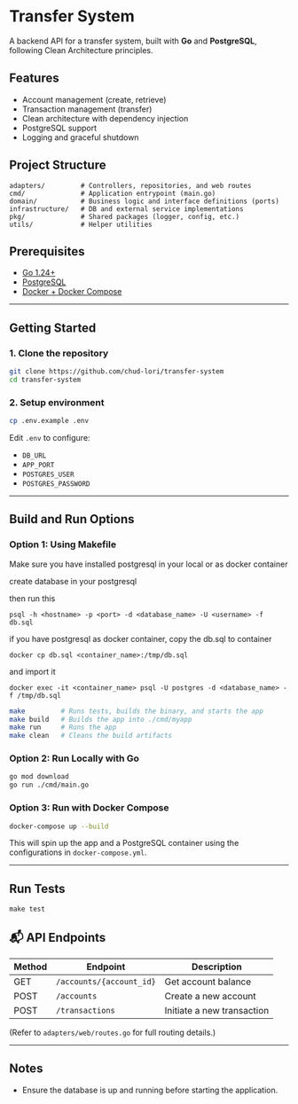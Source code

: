 # Transfer System

A backend API for a transfer system, built with **Go** and **PostgreSQL**, following Clean Architecture principles.

## Features

- Account management (create, retrieve)
- Transaction management (transfer)
- Clean architecture with dependency injection
- PostgreSQL support
- Logging and graceful shutdown

## Project Structure

```
adapters/         # Controllers, repositories, and web routes
cmd/              # Application entrypoint (main.go)
domain/           # Business logic and interface definitions (ports)
infrastructure/   # DB and external service implementations
pkg/              # Shared packages (logger, config, etc.)
utils/            # Helper utilities
```

## Prerequisites

- [Go 1.24+](https://go.dev/doc/install)
- [PostgreSQL](https://www.postgresql.org/)
- [Docker + Docker Compose](https://docs.docker.com/compose/)

---

## Getting Started

### 1. Clone the repository

```sh
git clone https://github.com/chud-lori/transfer-system
cd transfer-system
```

### 2. Setup environment

```sh
cp .env.example .env
```

Edit `.env` to configure:

- `DB_URL`
- `APP_PORT`
- `POSTGRES_USER`
- `POSTGRES_PASSWORD`

---

## Build and Run Options

### Option 1: Using Makefile
Make sure you have installed postgresql in your local or as docker container

create database in your postgresql

then run this

`psql -h <hostname> -p <port> -d <database_name> -U <username> -f db.sql`


if you have postgresql as docker container, copy the db.sql to container


`docker cp db.sql <container_name>:/tmp/db.sql`


and import it


`docker exec -it <container_name> psql -U postgres -d <database_name> -f /tmp/db.sql`

```sh
make         # Runs tests, builds the binary, and starts the app
make build   # Builds the app into ./cmd/myapp
make run     # Runs the app
make clean   # Cleans the build artifacts
```

### Option 2: Run Locally with Go

```sh
go mod download
go run ./cmd/main.go
```

### Option 3: Run with Docker Compose

```sh
docker-compose up --build
```

This will spin up the app and a PostgreSQL container using the configurations in `docker-compose.yml`.

---
## Run Tests
`make test`

## 📬 API Endpoints

| Method | Endpoint         | Description                  |
|--------|------------------|------------------------------|
| GET    | `/accounts/{account_id}`      | Get account balance                |
| POST   | `/accounts`      | Create a new account         |
| POST   | `/transactions`  | Initiate a new transaction   |

(Refer to `adapters/web/routes.go` for full routing details.)

---

## Notes

- Ensure the database is up and running before starting the application.
